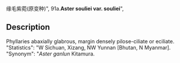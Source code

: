 缘毛紫菀(原变种)",
91a.**Aster souliei var. souliei**",

## Description
Phyllaries abaxially glabrous, margin densely pilose-ciliate or eciliate.
  "Statistics": "W Sichuan, Xizang, NW Yunnan [Bhutan, N Myanmar].
  "Synonym": "*Aster ganlun* Kitamura.
